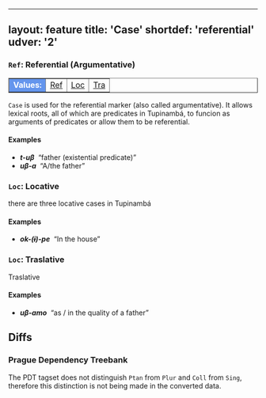
---
layout: feature
title: 'Case'
shortdef: 'referential'
udver: '2'
---

<table class="typeindex" border="1">
<tr>
  <td style="background-color:cornflowerblue;color:white"><strong>Values:</strong> </td>
  <td><a href="#Ref">Ref</a></td>
  <td><a href="#Loc">Loc</a></td>
  <td><a href="#Tra">Tra</a></td>
  
  ### <a name="Ref">`Ref`</a>: Referential (Argumentative)

</tr>
</table>

`Case` is used for the referential marker (also called argumentative). It allows lexical roots, all of which are predicates 
in Tupinambá, to funcion as arguments of predicates or allow them to be referential. 


#### Examples

* _<b>t-uβ</b>&nbsp;_ “father (existential predicate)”
* _<b>uβ-a</b>&nbsp;_ “A/the father”
  
</tr>
</table>



### <a name="Loc">`Loc`</a>: Locative

there are three locative cases in Tupinambá

#### Examples

* _<b>ok-(ɨ)-pe</b>&nbsp;_ “In the house”


### <a name="Tra">`Loc`</a>: Traslative

Traslative

#### Examples

* _<b>uβ-amo</b>&nbsp;_ “as / in the quality of a father”



## Diffs

### Prague Dependency Treebank

The PDT tagset does not distinguish `Ptan` from `Plur` and `Coll` from `Sing`,
therefore this distinction is not being made in the converted data.
<!-- Interlanguage links updated Čt lis 12 09:43:03 CET 2020 -->
